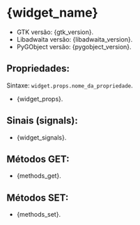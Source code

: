 # {widget_name}

- GTK versão: {gtk_version}.
- Libadwaita versão: {libadwaita_version}.
- PyGObject versão: {pygobject_version}.

## Propriedades:

Sintaxe: `widget.props.nome_da_propriedade`.

- {widget_props}.

## Sinais (signals):

- {widget_signals}.

## Métodos GET:

- {methods_get}.

## Métodos SET:

- {methods_set}.
